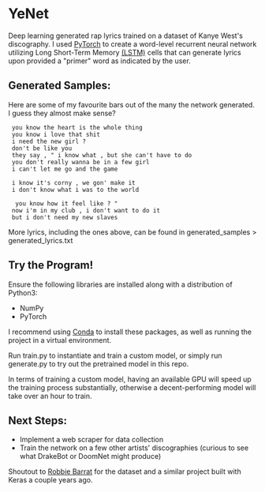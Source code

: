 # YeNet
Deep learning generated rap lyrics trained on a dataset of Kanye West's discography. I used [PyTorch](pytorch.org) to create a word-level recurrent neural network utilizing Long Short-Term Memory [(LSTM)](https://towardsdatascience.com/illustrated-guide-to-lstms-and-gru-s-a-step-by-step-explanation-44e9eb85bf21) cells
that can generate lyrics upon provided a "primer" word as indicated by the user.

## Generated Samples:
Here are some of my favourite bars out of the many the network generated. I guess they almost make sense?
```
 you know the heart is the whole thing 
 you know i love that shit 
 i need the new girl ? 
 don't be like you 
 they say , " i know what , but she can't have to do 
 you don't really wanna be in a few girl 
 i can't let me go and the game 
 
 i know it's corny , we gon' make it 
 i don't know what i was to the world 
 
  you know how it feel like ? " 
 now i'm in my club , i don't want to do it 
 but i don't need my new slaves 
```
More lyrics, including the ones above, can be found in generated_samples > generated_lyrics.txt

## Try the Program!
Ensure the following libraries are installed along with a distribution of Python3:
* NumPy
* PyTorch

I recommend using [Conda](https://docs.conda.io/projects/conda/en/latest/user-guide/install/) to install these packages, as well as running the project in a virtual environment.

Run train.py to instantiate and train a custom model, or simply run generate.py to try out the pretrained model in this repo.

In terms of training a custom model, having an available GPU will speed up the training process substantially, otherwise a decent-performing model will take over an hour to train.

## Next Steps:
* Implement a web scraper for data collection
* Train the network on a few other artists' discographies (curious to see what DrakeBot or DoomNet might produce)



Shoutout to [Robbie Barrat](https://github.com/robbiebarrat) for the dataset and a similar project built with Keras a couple years ago.

